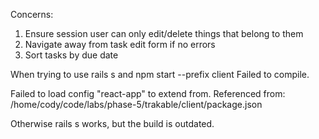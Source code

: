 
Concerns:
1. Ensure session user can only edit/delete things that belong to them
2. Navigate away from task edit form if no errors
3. Sort tasks by due date


When trying to use rails s and npm start --prefix client
Failed to compile.

Failed to load config "react-app" to extend from.
Referenced from: /home/cody/code/labs/phase-5/trakable/client/package.json

Otherwise rails s works, but the build is outdated.




